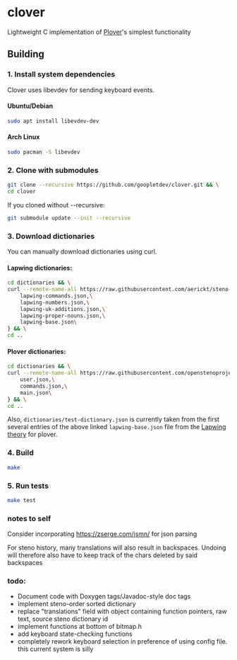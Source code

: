# clover
Lightweight C implementation of [Plover](https://github.com/openstenoproject/plover)'s simplest functionality 

## Building
### 1. Install system dependencies
Clover uses libevdev for sending keyboard events.
#### Ubuntu/Debian
```bash
sudo apt install libevdev-dev
```
#### Arch Linux
```bash
sudo pacman -S libevdev
```

### 2. Clone with submodules
```bash
git clone --recursive https://github.com/goopletdev/clover.git && \
cd clover
```
If you cloned without --recursive:
```bash
git submodule update --init --recursive
```

### 3. Download dictionaries
You can manually download dictionaries using curl.
#### Lapwing dictionaries:
```bash
cd dictionaries && \
curl --remote-name-all https://raw.githubusercontent.com/aerickt/steno-dictionaries/main/{\
    lapwing-commands.json,\
    lapwing-numbers.json,\
    lapwing-uk-additions.json,\
    lapwing-proper-nouns.json,\
    lapwing-base.json\
} && \
cd ..
```
#### Plover dictionaries:
```bash
cd dictionaries && \
curl --remote-name-all https://raw.githubusercontent.com/openstenoproject/plover/refs/heads/main/plover/assets/{\
    user.json,\
    commands.json,\
    main.json\
} && \
cd ..
```
Also, `dictionaries/test-dictionary.json` is currently taken from the first several entries of the above linked `lapwing-base.json` file from the [Lapwing theory](https://github.com/aerickt/steno-dictionaries) for plover. 

### 4. Build
```bash
make
```

### 5. Run tests
```bash
make test
```

### notes to self
Consider incorporating https://zserge.com/jsmn/ for json parsing

For steno history, many translations will also result in backspaces. Undoing will therefore also have to keep track of the chars deleted by said backspaces

### todo:
- Document code with Doxygen tags/Javadoc-style doc tags
- implement steno-order sorted dictionary
- replace "translations" field with object containing function pointers, raw text, source steno dictionary id
- implement functions at bottom of bitmap.h
- add keyboard state-checking functions
- completely rework keyboard selection in preference of using config file. this current system is silly

